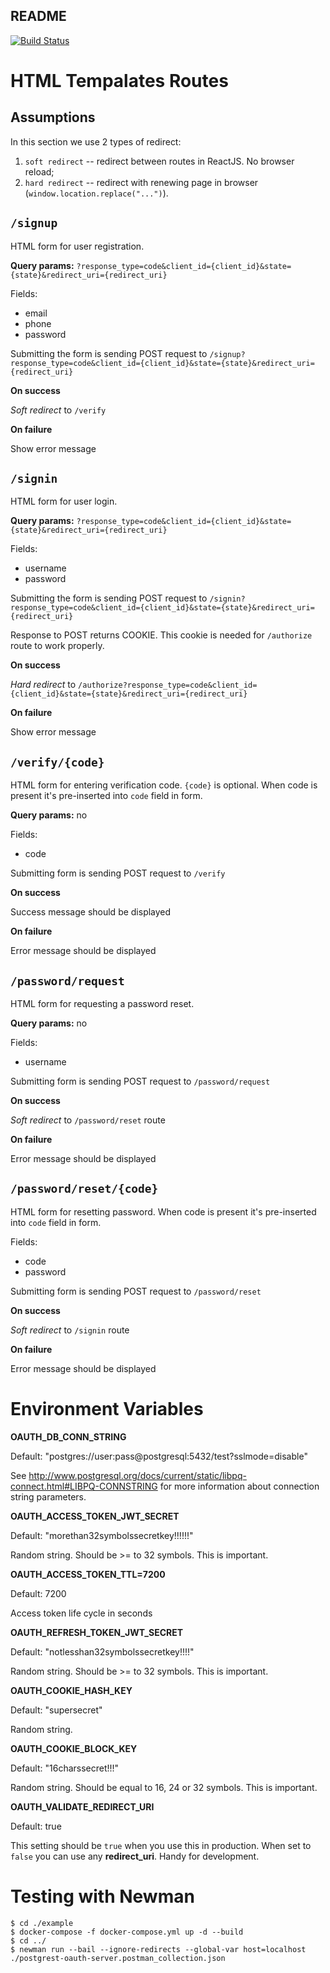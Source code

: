 README
------

[![Build Status](https://travis-ci.org/wildsurfer/postgrest-oauth-server.svg?branch=master)](https://travis-ci.org/wildsurfer/postgrest-oauth-server)

HTML Tempalates Routes
======================

Assumptions
-----------

In this section we use 2 types of redirect:
1. `soft redirect` -- redirect between routes in ReactJS. No browser reload;
2. `hard redirect` -- redirect with renewing page in browser (`window.location.replace("...")`).

`/signup`
---------

HTML form for user registration.

**Query params:** `?response_type=code&client_id={client_id}&state={state}&redirect_uri={redirect_uri}`

Fields:
- email
- phone
- password

Submitting the form is sending POST request to `/signup?response_type=code&client_id={client_id}&state={state}&redirect_uri={redirect_uri}`

**On success**

_Soft redirect_ to `/verify`

**On failure**

Show error message

`/signin`
---------

HTML form for user login.

**Query params:** `?response_type=code&client_id={client_id}&state={state}&redirect_uri={redirect_uri}`

Fields:
- username
- password

Submitting the form is sending POST request to `/signin?response_type=code&client_id={client_id}&state={state}&redirect_uri={redirect_uri}`

Response to POST returns COOKIE. This cookie is needed for `/authorize` route to work properly.

**On success**

_Hard redirect_ to `/authorize?response_type=code&client_id={client_id}&state={state}&redirect_uri={redirect_uri}`

**On failure**

Show error message

`/verify/{code}`
----------------

HTML form for entering verification code. `{code}` is optional. When code is present it's pre-inserted into `code` field in form.

**Query params:** no

Fields:
- code

Submitting form is sending POST request to `/verify`

**On success**

Success message should be displayed

**On failure**

Error message should be displayed

`/password/request`
-------------------

HTML form for requesting a password reset. 

**Query params:** no

Fields:
- username

Submitting form is sending POST request to `/password/request`

**On success**

_Soft redirect_ to `/password/reset` route

**On failure**

Error message should be displayed

`/password/reset/{code}`
-----------------

HTML form for resetting password. When code is present it's pre-inserted into `code` field in form.

Fields:
- code
- password

Submitting form is sending POST request to `/password/reset`

**On success**

_Soft redirect_ to `/signin` route

**On failure**

Error message should be displayed


Environment Variables
=====================

**OAUTH_DB_CONN_STRING**

Default: "postgres://user:pass@postgresql:5432/test?sslmode=disable"

See http://www.postgresql.org/docs/current/static/libpq-connect.html#LIBPQ-CONNSTRING for more information about connection string parameters.

**OAUTH_ACCESS_TOKEN_JWT_SECRET**

Default: "morethan32symbolssecretkey!!!!!!"

Random string. Should be >= to 32 symbols. This is important.

**OAUTH_ACCESS_TOKEN_TTL=7200**

Default: 7200

Access token life cycle in seconds

**OAUTH_REFRESH_TOKEN_JWT_SECRET**

Default: "notlesshan32symbolssecretkey!!!!"

Random string. Should be >= to 32 symbols. This is important.

**OAUTH_COOKIE_HASH_KEY**

Default: "supersecret"

Random string.

**OAUTH_COOKIE_BLOCK_KEY**

Default: "16charssecret!!!"

Random string. Should be equal to 16, 24 or 32 symbols. This is important.


**OAUTH_VALIDATE_REDIRECT_URI**

Default: true

This setting should be `true` when you use this in production. When set to `false` you can use any **redirect_uri**. Handy for development. 

Testing with Newman
===================
```
$ cd ./example
$ docker-compose -f docker-compose.yml up -d --build
$ cd ../
$ newman run --bail --ignore-redirects --global-var host=localhost ./postgrest-oauth-server.postman_collection.json

```
